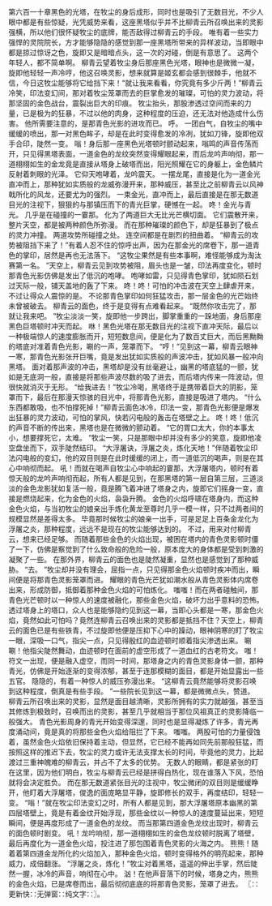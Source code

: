 第六百一十章黑色的光塔，在牧尘的身后成形，同时也是吸引了无数目光，不少人眼中都是有些惊疑，光凭威势来看，这座黑塔似乎并不比柳青云所召唤出来的灵影强横，所以他们很怀疑牧尘的底牌，能否敌得过柳青云的手段。
唯有着一些实力强悍的灵院院长，方才能够隐隐的感觉到那一座黑塔所带来的异样波动，当即眼中都是掠过惊讶之色，旋即又是暗暗点头，这一次的对碰，倒是有意思了。
这两个年轻人，都不简单啊。
柳青云望着牧尘身后那座黑色光塔，眼神也是微微一凝，旋即他轻轻一声冷哼，他这召唤灵影，想来就算是姬玄都会感到很棘手，他就不信，今日这牧尘能够将它给挡下来！“就让我来看看，你究竟有多少斤两！”柳青云冷笑，印法变幻间，那对着牧尘笼罩而去的巨掌愈发的璀璨，可怕的灵力波动，将那坚固的金色战台，震裂出巨大的印痕。
牧尘抬头，那股渗透过空间而来的力量，已是极为的狂暴，不过以他的肉身，这种程度的压迫，还无法对他造成什么伤害。
他所需要注意的，是那青色光影的进攻而已。
呼。
一团白气，自牧尘的嘴中缓缓的喷出，那一对黑色眸子，却是在此时变得愈发的冷冽，犹如刀锋，旋即他双手合印，陡然一变。
嗡！身后那一座黑色光塔顿时颤动起来，嗡鸣的声音传荡而开，只见得黑塔表面，一道金色的龙纹突然变得耀眼起来，而后龙吟声响彻，那一道栩栩如生的金龙竟是直接从塔身上破塔而出，阳光照耀在它的身躯上，金色鳞片反射着刺眼的光泽。
它仰天咆哮着，龙吟震天。
一摆龙尾，直接是化为一道金光直冲而上，那种犹如实质般的龙威弥漫开来，那种威压，甚至比之前柳青云以风神戟所化的风龙，还要尤为的强烈。
一束金光，直冲而上，最后直接是在那无数道目光的注视下，狠狠的与那镇压而下的青光巨掌，硬憾在一起。
咚！金光与青光。
几乎是在碰撞的一霎那。
化为了两道巨大无比光芒横切面。
它们震散开来，整片天空，都是被两种颜色所弥漫。
而在那种璀璨的颜色下，却是狂暴到了极点的灵力冲撞。
两道攻势所碰撞之处。
连空间都是在剧烈的扭曲着。
“柳青云的攻势被阻挡下来了！”有着人忍不住的惊呼出声，因为在那金光的席卷下，那一道青色的掌印，居然是再也无法落下。
“这牧尘果然是有些本事啊，难怪能够成为淘汰赛第一名。
”天空上，柳青云见到攻势被阻，眉头也是一皱，印法再度变化，顿时那青色光影仿佛是发出了低沉的咆哮。
咆哮如雷，只见得青色掌印，犹如陨石划过天际一般，铺天盖地的轰了下来。
咚！咚！可怕的冲击波在天空上肆虐开来，不过让得众人震惊的是。
不论那青色掌印如何狂猛攻击，那一层金色的光芒始终未曾被破去。
柳青云的面色，终于是变得有点难看起来。
“既然你攻击完了，那就让我来吧。
”牧尘淡淡一笑，旋即他一步跨出，脚掌重重的一跺地面，身后那座黑色巨塔顿时冲天而起。
咻！黑色光塔在那无数目光的注视下直冲天际，最后以一种极端惊人的速度膨胀而开，短短数息间，便是化为了数百丈巨大，而后黑黝黝的塔底对准着青色光影，唰的一声，笼罩而下。
“哼！”见到这一幕，柳青云眼神一寒，那青色光影张开巨嘴，竟是发出犹如实质般的声波冲击，犹如风暴一般冲向黑塔。
面对着那声波的冲击，黑塔却是没有丝毫避让，幽黑的塔底猛的一颤，犹如是无底洞一般，直接是将那些声波尽数的吸了进去，而后塔内传来一阵波动，但很快就消灭于无形。
“给我进去！”牧尘冷喝，黑塔终于是携带着巨大的阴影，笼罩而下，最后在那漫天惊骇的目光中，将那青色光影，直接是吸进了塔内。
“什么东西都敢吸，也不怕撑死掉！”柳青云面色冰冷，印法一变，那青色光影便是爆发出狂暴的灵力波动，可怕的掌风，快若闪电般的轰击在塔壁之上。
咚！咚！低沉的声音不断的传出来，黑塔也是在微微的颤动着。
“它的胃口太大，你的本事太小，想要撑死它，太难。
”牧尘一笑，只是那眼中却并没有多少的笑意，旋即他凌空盘坐而下，双手陡然结印。
“大浮屠诀，浮屠之炎，炼化天地！”伴随着牧尘印法闪电般的变幻，他的双目则是在此时缓缓的闭上，而一道低沉的喝声，则是在其心中响彻而起。
吼！而就在喝声自牧尘心中响起的霎那，大浮屠塔内，顿时有着惊天般的龙吟声响彻而起，所有人都是见到，在那黑塔的第一层自第三层，三道淡淡的金色龙影犹如复活一般，竟是腾飞着冲进了塔身之内，旋即它们摇身一变，直接是燃烧起来，化为金色的火焰，袅袅升腾。
金色的火焰呼啸在塔身内，而这种金色火焰，与当初牧尘的娘亲出手炼化黄龙至尊时几乎一模一样，只不过两者间的规模显然是差得太多。
毕竟那时候牧尘的娘亲一出手，可是足足上百条金龙化为浮屠之炎，那种程度，远远不是现在的牧尘能够达到的。
不过，用来对付柳青云，想来已经足够。
而随着那些金色的火焰出现，被困在塔内的青色灵影顿时僵了一下，仿佛是察觉到了什么致命般的危险一般，原本庞大的身体都是受到刺激的凝聚了一些。
在那外界，柳青云的面色也是陡然凝重，显然也是感觉到了那种威胁。
“去。
”牧尘却并没有理会，屈指一点，只见得那金色火焰顿时疾冲而出，瞬间便是将那青色灵影笼罩而进。
耀眼的青色光芒犹如潮水般从青色灵影体内席卷出来，形成防御，抵御着那种金色火焰的可怕炼化。
嗤嗤！而在两者碰触间，那青色光芒顿时以一种惊人的速度被融化，那些金色火焰，破坏力出乎意料的恐怖。
透过塔身上的塔口，众人也是能够隐约见到这一幕，当即心头都是一寒，那金色火焰，竟然如此可怕吗？竟然连柳青云召唤出来的灵影都是抵挡不住？天空上，柳青云的面色已是有些铁青，不过旋即他便是压抑下心中的躁动，眼神阴寒的盯了牧尘一眼，深吸一口气，指尖一点，只见得殷红的血迹顿时顺着指尖渗透出来。
唰唰！他指尖陡然舞动，血迹顿时在面前的虚空形成了一道血红的古老符文。
嗤！符文一出现，便是融入虚空，而同一时间，那塔身之内的青色灵影身体一颤，那种青光，仿佛是开始逐渐的变得浓郁，甚至于连那模糊的面目，都是开始显露出一些五官。
隐隐的，有着一种惊人的威压弥漫出来。
“这柳青云竟然能够将灵影召唤到这种程度，倒真是有些手段。
”一些院长见到这一幕，都是微微点头，赞道。
柳青云所召唤出来的灵影，显然是面目越清晰，灵影所拥有的实力就越强，甚至当其修炼到极致时，召唤而出的灵影，甚至几乎就相当于那位风祖真正的灵影降临一般强大。
青色光影周身的青光开始变得深邃，同时也是显得凝炼了许多，青光再度涌动间，竟是真的将那些金色火焰给阻拦了下来。
嗤嗤。
两股可怕的力量侵蚀着，虽然金色火焰依旧保持着主动，但显然，它已经不能再如同先前那般狂猛，而按照这样的推迟下去，牧尘的灵力或许无法支撑太长的时间，毕竟他的灵力，比起渡过三重神魄难的柳青云，并占不了太多的优势。
无数人的眼睛，都是紧张的盯在这里，因为他们明白，牧尘与柳青云已经是拼得白热化，现在谁落入下风，恐怕就将会决定胜负。
而在那无数道紧张目光的注视中，牧尘微闭的双目则是缓缓睁开，他盯着大浮屠塔，俊逸的面庞略显平静，旋即修长的双手，再度结印，轻轻一变。
“嗡！”就在牧尘印法变幻之时，所有人都是见到，那大浮屠塔原本幽黑的第四层塔壁上，竟是有着金纹开始浮现，那些金纹以一种惊人的速度蔓延出来，短短瞬间，便是再度形成了一道金色的龙纹。
而当那第四道金色龙纹出现时，柳青云的面色顿时剧变。
吼！龙吟响彻，那一道栩栩如生的金色龙纹顿时脱离了塔壁，最后再度化为一道金色火焰，投注进了那包围着青色灵影的火海之内。
熊熊！随着着第四道金龙所化的火焰加入，那种金色火焰，顿时变得格外的明亮起来，那种威力，成倍翻涨。
“浮屠之炎，炼化！”牧尘对着黑塔，遥遥的伸出手掌，然后陡然一握，冰冷的声音，响彻在心中。
汹！在他声音落下的时候，塔身之内，熊熊的金色火焰，已是席卷而出，最后彻彻底底的将那青色灵影，笼罩了进去。
〖∷更新快∷无弹窗∷纯文字∷〗。
